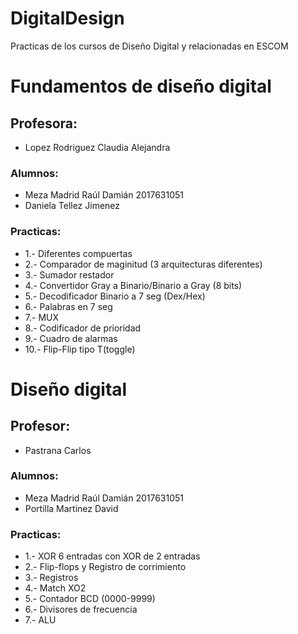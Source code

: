 # DigitalDesign

Practicas de los cursos de Diseño Digital y relacionadas en ESCOM 

# Fundamentos de diseño digital

## Profesora:
* Lopez Rodriguez Claudia Alejandra

### Alumnos:
* Meza Madrid Raúl Damián 2017631051
* Daniela Tellez Jimenez


### Practicas:
* 1.-  Diferentes compuertas
* 2.- Comparador de maginitud (3 arquitecturas diferentes)
* 3.-  Sumador restador
* 4.-  Convertidor Gray a Binario/Binario a Gray (8 bits)
* 5.-  Decodificador Binario a 7 seg (Dex/Hex)
* 6.-  Palabras en 7 seg
* 7.-  MUX
* 8.-  Codificador de prioridad
* 9.-  Cuadro de alarmas
* 10.- Flip-Flip tipo T(toggle)

# Diseño digital

## Profesor:
* Pastrana Carlos 

### Alumnos:
* Meza Madrid Raúl Damián 2017631051
* Portilla Martinez David


### Practicas:
* 1.-  XOR 6 entradas con XOR de 2 entradas
* 2.-  Flip-flops y Registro de corrimiento 
* 3.-  Registros
* 4.-  Match XO2
* 5.-  Contador BCD (0000-9999)
* 6.-  Divisores de frecuencia
* 7.-  ALU

